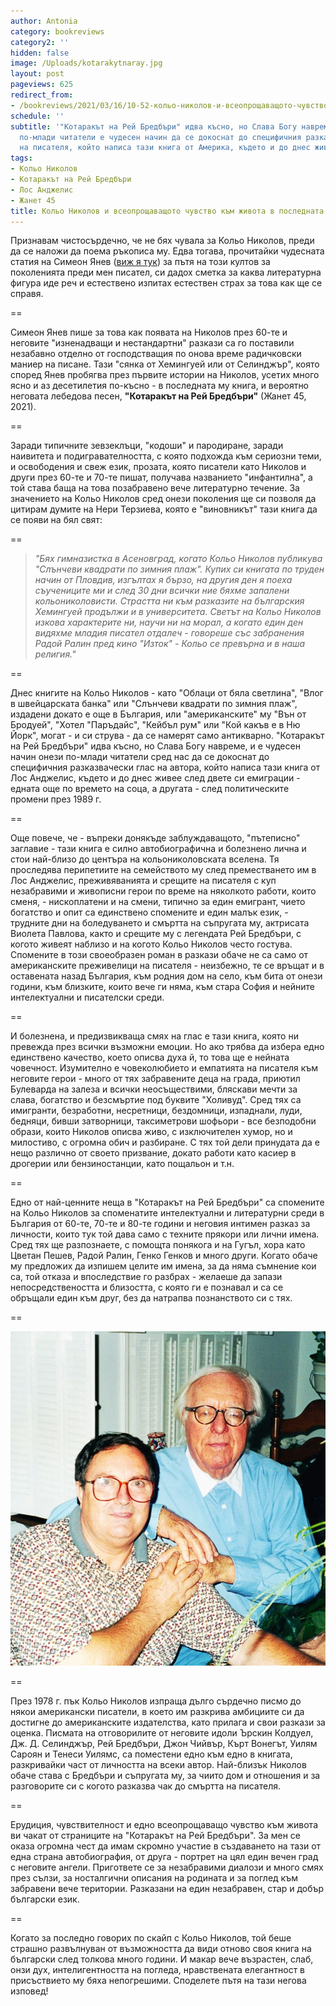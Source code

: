 ```yaml
---
author: Antonia
category: bookreviews
category2: ''
hidden: false
image: /Uploads/kotarakytnaray.jpg
layout: post
pageviews: 625
redirect_from:
- /bookreviews/2021/03/16/10-52-кольо-николов-и-всеопрощаващото-чувство-към-живота-в-последната-му-книга
schedule: ''
subtitle: '"Котаракът на Рей Бредбъри" идва късно, но Слава Богу навреме, и за онези
  по-млади читатели е чудесен начин да се докоснат до специфичния разказвачески глас
  на писателя, който написа тази книга от Америка, където и до днес живее'
tags:
- Кольо Николов
- Котаракът на Рей Бредбъри
- Лос Анджелис
- Жанет 45
title: Кольо Николов и всеопрощаващото чувство към живота в последната му книга
---
```


Признавам чистосърдечно, че не бях чувала за Кольо Николов, преди да се наложи да поема ръкописа му. Едва тогава, прочитайки чудесната статия на Симеон Янев ([виж я тук](https://liternet.bg/publish14/s_yanev/kolio-nikolov.htm)) за пътя на този култов за поколенията преди мен писател, си дадох сметка за каква литературна фигура иде реч и естествено изпитах естествен страх за това как ще се справя. 

\==

Симеон Янев пише за това как появата на Николов през 60-те и неговите "изненадващи и нестандартни" разкази са го поставили незабавно отделно от господстващия по онова време радичковски маниер на писане. Тази "сянка от Хемингуей или от Селинджър", която според Янев пробягва през първите истории на Николов, усетих много ясно и аз десетилетия по-късно - в последната му книга, и вероятно неговата лебедова песен, **"Котаракът на Рей Бредбъри"** (Жанет 45, 2021). 

\==

Заради типичните зевзеклъци, "кодоши" и пародиране, заради наивитета и подигравателността, с която подхожда към сериозни теми, и освободения и свеж език, прозата, която писатели като Николов и други през 60-те и 70-те пишат, получава названието "инфантилна", а той става баща на това позабравено вече литературно течение. За значението на Кольо Николов сред онези поколения ще си позволя да цитирам думите на Нери Терзиева, която е "виновникът" тази книга да се появи на бял свят:

\==

> *"Бях гимназистка в Асеновград, когато Кольо Николов публикува "Слънчеви квадрати по зимния плаж". Купих си книгата по труден начин от Пловдив, изгълтах я бързо, на другия ден я поеха съучениците ми и след 30 дни всички ние бяхме запалени кольониколовисти. Страстта ни към разказите на българския Хемингуей продължи и в университета. Светът на Кольо Николов изкова характерите ни, научи ни на морал, а когато един ден видяхме младия писател отдалеч - говореше със забранения Радой Ралин пред кино "Изток" - Кольо се превърна и в наша религия."*

\==

Днес книгите на Кольо Николов - като "Облаци от бяла светлина", "Влог в швейцарската банка" или "Слънчеви квадрати по зимния плаж", издадени докато е още в България, или "американските" му "Вън от Бродуей", "Хотел "Паръдайс", "Кейбъл рум" или "Кой какъв е в Ню Йорк", могат - и си струва - да се намерят само антикварно. "Котаракът на Рей Бредбъри" идва късно, но Слава Богу навреме, и е чудесен начин онези по-млади читатели сред нас да се докоснат до специфичния разказвачески глас на автора, който написа тази книга от Лос Анджелис, където и до днес живее след двете си емиграции - едната още по времето на соца, а другата - след политическите промени през 1989 г. 

\==

Още повече, че - въпреки донякъде заблуждаващото, "пътеписно" заглавие - тази книга е силно автобиографична и болезнено лична и стои най-близо до центъра на кольониколовската вселена. Тя проследява перипетиите на семейството му след преместването им в Лос Анджелис, преживяванията и срещите на писателя с куп незабравими и живописни герои по време на няколкото работи, които сменя, - нископлатени и на смени, типично за един емигрант, чието богатство и опит са единствено спомените и един малък език, - трудните дни на боледуването и смъртта на съпругата му, актрисата Виолета Павлова, както и срещите му с легендата Рей Бредбъри, с когото живеят наблизо и на когото Кольо Николов често гостува. Спомените в този своеобразен роман в разкази обаче не са само от американските преживелици на писателя - неизбежно, те се връщат и в оставената назад България, към родния дом на село, към бита от онези години, към близките, които вече ги няма, към стара София и нейните интелектуални и писателски среди. 

\==

И болезнена, и предизвикваща смях на глас е тази книга, която ни превежда през всички възможни емоции. Но ако трябва да избера едно единствено качество, което описва духа й, то това ще е нейната човечност. Изумително е човеколюбието и емпатията на писателя към неговите герои - много от тях забравените деца на града, приютил Булеварда на залеза и всички неосъществими, бляскави мечти за слава, богатство и безсмъртие под буквите "Холивуд". Сред тях са имигранти, безработни, несретници, бездомници, изпаднали, луди, бедняци, бивши затворници, таксиметрови шофьори - все безподобни образи, които Николов описва живо, с изключителен хумор, но и милостиво, с огромна обич и разбиране. С тях той дели принудата да е нещо различно от своето призвание, докато работи като касиер в дрогерии или бензиностанции, като пощальон и т.н. 

\==

Едно от най-ценните неща в "Котаракът на Рей Бредбъри" са спомените на Кольо Николов за споменатите интелектуални и литературни среди в България от 60-те, 70-те и 80-те години и неговия интимен разказ за личности, които тук той дава само с техните прякори или лични имена. Сред тях ще разпознаете, с помощта понякога и на Гугъл, хора като Цветан Пешев, Радой Ралин, Генко Генков и много други. Когато обаче му предложих да изпишем целите им имена, за да няма съмнение кои са, той отказа и впоследствие го разбрах - желаеше да запази непосредствеността и близостта, с която ги е познавал и са се обръщали един към друг, без да натрапва познанството си с тях. 

\==

![](/Uploads/kolyoiray.jpg)

\==

През 1978 г. пък Кольо Николов изпраща дълго сърдечно писмо до някои американски писатели, в което им разкрива амбициите си да достигне до американските издателства, като прилага и свои разкази за оценка. Писмата на отговорилите от неговите идоли Ърскин Колдуел,  Дж. Д. Селинджър, Рей Бредбъри, Джон Чийвър, Кърт Вонегът, Уилям Сароян и Тенеси Уилямс, са поместени едно към едно в книгата, разкривайки част от личността на всеки автор. Най-близък Николов обаче става с Бредбъри и съпругата му, за чиито дом и отношения и за разговорите си с когото разказва чак до смъртта на писателя. 

\==

Ерудиция, чувствителност и едно всеопрощаващо чувство към живота ви чакат от страниците на "Котаракът на Рей Бредбъри". За мен се оказа огромна чест да имам скромно участие в създаването на тази от една страна автобиография, от друга - портрет на цял един вечен град с неговите ангели. Пригответе се за незабравими диалози и много смях през сълзи, за носталгични описания на родината и за поглед към забравени вече територии. Разказани на един незабравен, стар и добър български език.

\== 

Когато за последно говорих по скайп с Кольо Николов, той беше страшно развълнуван от възможността да види отново своя книга на български след толкова много години. И макар вече възрастен, слаб, онзи дух, интелигентността на погледа, нравствената елегантност в присъствието му бяха непогрешими. Споделете пътя на тази негова изповед!